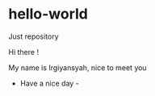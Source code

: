 # hello-world
Just repository

Hi there !

My name is Irgiyansyah, nice to meet you
- Have a nice day -
